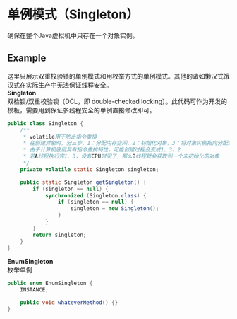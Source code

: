 # 单例模式（Singleton）
确保在整个Java虚拟机中只存在一个对象实例。
## Example
这里只展示双重校验锁的单例模式和用枚举方式的单例模式。其他的诸如懒汉式饿汉式在实际生产中无法保证线程安全。  
**Singleton**  
双检锁/双重校验锁（DCL，即 double-checked locking）。此代码可作为开发的模板，需要用到保证多线程安全的单例直接修改即可。
```java
public class Singleton {
    /**
     * volatile用于防止指令重排
     * 在创建对象时，分三步，1：分配内存空间，2：初始化对象，3：将对象实例指向分配的内存。
     * 由于计算机底层具有指令重排特性，可能创建过程会变成1、3、2
     * 若A线程执行完1、3，没有CPU时间了，那么B线程就会获取到一个未初始化的对象
     */
    private volatile static Singleton singleton;

    public static Singleton getSingleton() {
        if (singleton == null) {
            synchronized (Singleton.class) {
                if (singleton == null) {
                    singleton = new Singleton();
                }
            }
        }
        return singleton;
    }
}
```
**EnumSingleton**  
枚举单例
```java
public enum EnumSingleton {
    INSTANCE;

    public void whateverMethod() {}
}
```